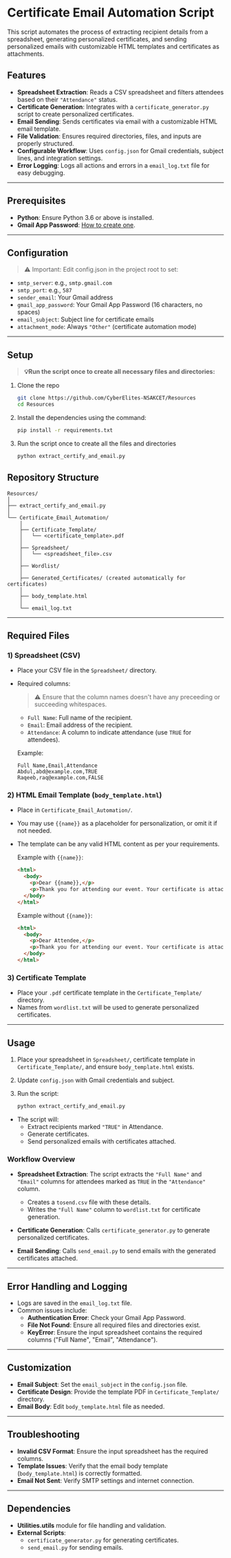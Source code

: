 # Certificate Email Automation Script

This script automates the process of extracting recipient details from a spreadsheet, generating personalized certificates, and sending personalized emails with customizable HTML templates and certificates as attachments.

## Features

- **Spreadsheet Extraction**: Reads a CSV spreadsheet and filters attendees based on their `"Attendance"` status.
- **Certificate Generation**: Integrates with a `certificate_generator.py` script to create personalized certificates.
- **Email Sending**: Sends certificates via email with a customizable HTML email template.
- **File Validation**: Ensures required directories, files, and inputs are properly structured.
- **Configurable Workflow**: Uses `config.json` for Gmail credentials, subject lines, and integration settings.
- **Error Logging**: Logs all actions and errors in a `email_log.txt` file for easy debugging.

---

## Prerequisites

- **Python**: Ensure Python 3.6 or above is installed.
- **Gmail App Password**: [How to create one](https://knowledge.workspace.google.com/kb/how-to-create-app-passwords-000009237).

---

## Configuration
> ⚠️ Important: Edit config.json in the project root to set:

 - `smtp_server`: e.g., `smtp.gmail.com`
 - `smtp_port`: e.g., `587`
 - `sender_email`: Your Gmail address
 - `gmail_app_password`: Your Gmail App Password (16 characters, no spaces)
 - `email_subject`: Subject line for certificate emails
 - `attachment_mode`: Always `"Other"` (certificate automation mode)

---

## Setup
> **💡Run the script once to create all necessary files and directories:**  

1) Clone the repo  
    ```bash
    git clone https://github.com/CyberElites-NSAKCET/Resources
    cd Resources
    ```

2) Install the dependencies using the command:  
    ```bash
    pip install -r requirements.txt
    ```

3) Run the script once to create all the files and directories  
    ```bash
    python extract_certify_and_email.py
    ```

## Repository Structure

```plaintext
Resources/
│
├── extract_certify_and_email.py
│
└── Certificate_Email_Automation/
    │
    ├── Certificate_Template/
    │   └── <certificate_template>.pdf
    │
    ├── Spreadsheet/
    │   └── <spreadsheet_file>.csv
    │
    ├── Wordlist/
    │
    ├── Generated_Certificates/ (created automatically for certificates)
    │
    ├── body_template.html
    │
    └── email_log.txt
```

---

## Required Files

### 1) Spreadsheet (CSV)

- Place your CSV file in the `Spreadsheet/` directory.
- Required columns:
  > ⚠️ Ensure that the column names doesn't have any preceeding or succeeding whitespaces.
   - `Full Name`: Full name of the recipient.
   - `Email`: Email address of the recipient.
   - `Attendance`: A column to indicate attendance (use `TRUE` for attendees).

    Example:
    ```csv
    Full Name,Email,Attendance
    Abdul,abd@example.com,TRUE
    Raqeeb,raq@example.com,FALSE
    ```

### 2) HTML Email Template (`body_template.html`)

- Place in `Certificate_Email_Automation/`.
- You may use `{{name}}` as a placeholder for personalization, or omit it if not needed.  
- The template can be any valid HTML content as per your requirements.

    Example with `{{name}}`:
    ```html
    <html>
      <body>
        <p>Dear {{name}},</p>
        <p>Thank you for attending our event. Your certificate is attached.</p>
      </body>
    </html>
    ```
    Example without `{{name}}`:
    ```html
    <html>
      <body>
        <p>Dear Attendee,</p>
        <p>Thank you for attending our event. Your certificate is attached.</p>
      </body>
    </html>
    ```

### 3) Certificate Template

- Place your `.pdf` certificate template in the `Certificate_Template/` directory.
- Names from `wordlist.txt` will be used to generate personalized certificates.

---

## Usage

1) Place your spreadsheet in `Spreadsheet/`, certificate template in `Certificate_Template/`, and ensure `body_template.html` exists.

2) Update `config.json` with Gmail credentials and subject.

3) Run the script:

    ```bash
    python extract_certify_and_email.py
    ```

- The script will:
    - Extract recipients marked `"TRUE"` in Attendance.
    - Generate certificates.
    - Send personalized emails with certificates attached.

### Workflow Overview

- **Spreadsheet Extraction**: The script extracts the `"Full Name"` and `"Email"` columns for attendees marked as `TRUE` in the `"Attendance"` column.
  - Creates a `tosend.csv` file with these details.
  - Writes the `"Full Name"` column to `wordlist.txt` for certificate generation.

- **Certificate Generation**: Calls `certificate_generator.py` to generate personalized certificates.

- **Email Sending**: Calls `send_email.py` to send emails with the generated certificates attached.

---

## Error Handling and Logging

- Logs are saved in the `email_log.txt` file.
- Common issues include:
  - **Authentication Error**: Check your Gmail App Password.
  - **File Not Found**: Ensure all required files and directories exist.
  - **KeyError**: Ensure the input spreadsheet contains the required columns ("Full Name", "Email", "Attendance").

---

## Customization

- **Email Subject**: Set the `email_subject` in the `config.json` file.
- **Certificate Design**: Provide the template PDF in `Certificate_Template/` directory.
- **Email Body**: Edit `body_template.html` file as needed.

---

## Troubleshooting

- **Invalid CSV Format**: Ensure the input spreadsheet has the required columns.
- **Template Issues**: Verify that the email body template (`body_template.html`) is correctly formatted.
- **Email Not Sent**: Verify SMTP settings and internet connection.

---

## Dependencies

- **Utilities.utils** module for file handling and validation.
- **External Scripts**:
  - `certificate_generator.py` for generating certificates.
  - `send_email.py` for sending emails.
